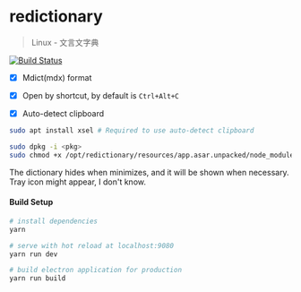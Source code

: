 # redictionary

> Linux - 文言文字典

[![Build Status](https://travis-ci.com/planetoryd/redictionary.svg?branch=main)](https://travis-ci.com/planetoryd/redictionary)

- [x] Mdict(mdx) format
- [x] Open by shortcut, by default is `Ctrl+Alt+C`
- [x] Auto-detect clipboard


```bash
sudo apt install xsel # Required to use auto-detect clipboard
```

```bash
sudo dpkg -i <pkg>
sudo chmod +x /opt/redictionary/resources/app.asar.unpacked/node_modules/clipboard-event/platform/*
```

The dictionary hides when minimizes, and it will be shown when necessary. Tray icon might appear, I don't know.

#### Build Setup

``` bash
# install dependencies
yarn

# serve with hot reload at localhost:9080
yarn run dev

# build electron application for production
yarn run build
```

